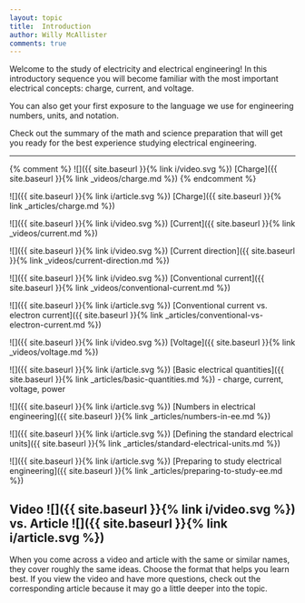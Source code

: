 ```yaml
---
layout: topic
title:  Introduction
author: Willy McAllister
comments: true
---
```


Welcome to the study of electricity and electrical engineering! In this introductory sequence you will become familiar with the most important electrical concepts: charge, current, and voltage. 

You can also get your first exposure to the language we use for engineering numbers, units, and notation. 

Check out the summary of the math and science preparation that will get you ready for the best experience studying electrical engineering.

----

{% comment %}
![]({{ site.baseurl }}{% link i/video.svg %}) [Charge]({{ site.baseurl }}{% link _videos/charge.md %})
{% endcomment %}

![]({{ site.baseurl }}{% link i/article.svg %}) [Charge]({{ site.baseurl }}{% link _articles/charge.md %})

![]({{ site.baseurl }}{% link i/video.svg %}) [Current]({{ site.baseurl }}{% link _videos/current.md %})

![]({{ site.baseurl }}{% link i/video.svg %}) [Current direction]({{ site.baseurl }}{% link _videos/current-direction.md %})

![]({{ site.baseurl }}{% link i/video.svg %}) [Conventional current]({{ site.baseurl }}{% link _videos/conventional-current.md %})

![]({{ site.baseurl }}{% link i/article.svg %}) [Conventional current vs. electron current]({{ site.baseurl }}{% link _articles/conventional-vs-electron-current.md %})

![]({{ site.baseurl }}{% link i/video.svg %}) [Voltage]({{ site.baseurl }}{% link _videos/voltage.md %})

![]({{ site.baseurl }}{% link i/article.svg %}) [Basic electrical quantities]({{ site.baseurl }}{% link _articles/basic-quantities.md %}) - charge, current, voltage, power

![]({{ site.baseurl }}{% link i/article.svg %}) [Numbers in electrical engineering]({{ site.baseurl }}{% link _articles/numbers-in-ee.md %})

![]({{ site.baseurl }}{% link i/article.svg %}) [Defining the standard electrical units]({{ site.baseurl }}{% link _articles/standard-electrical-units.md %})

![]({{ site.baseurl }}{% link i/article.svg %}) [Preparing to study electrical engineering]({{ site.baseurl }}{% link _articles/preparing-to-study-ee.md %})

## Video ![]({{ site.baseurl }}{% link i/video.svg %}) vs. Article ![]({{ site.baseurl }}{% link i/article.svg %})

When you come across a video and article with the same or similar names, they cover roughly the same ideas. Choose the format that helps you learn best. If you view the video and have more questions, check out the corresponding article because it may go a little deeper into the topic.
